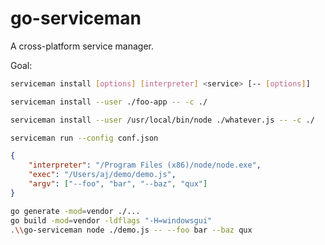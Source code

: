 # go-serviceman

A cross-platform service manager.

Goal:

```bash
serviceman install [options] [interpreter] <service> [-- [options]]
```

```bash
serviceman install --user ./foo-app -- -c ./
```

```bash
serviceman install --user /usr/local/bin/node ./whatever.js -- -c ./
```

```bash
serviceman run --config conf.json
```

```json
{
    "interpreter": "/Program Files (x86)/node/node.exe",
    "exec": "/Users/aj/demo/demo.js",
    "argv": ["--foo", "bar", "--baz", "qux"]
}
```

```bash
go generate -mod=vendor ./...
go build -mod=vendor -ldflags "-H=windowsgui"
.\\go-serviceman node ./demo.js -- --foo bar --baz qux
```